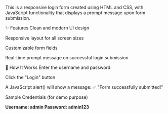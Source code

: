 This is a responsive login form created using HTML and CSS, with JavaScript functionality that displays a prompt message upon form submission.

✨ Features
Clean and modern UI design

Responsive layout for all screen sizes

Customizable form fields

Real-time prompt message on successful login submission

🧪 How It Works
Enter the username and password

Click the "Login" button

A JavaScript alert() will show a message:
✅ "Form successfully submitted!"


Sample Credentials (for demo purpose)

**Username: admin
Password: admin123**
